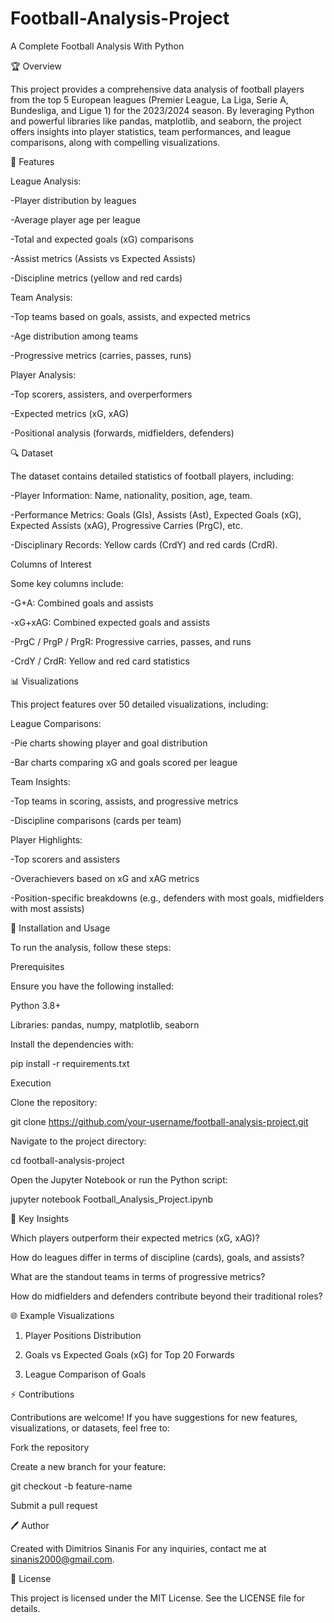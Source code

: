 # Football-Analysis-Project
A Complete Football Analysis With Python 

🏆 Overview

This project provides a comprehensive data analysis of football players from the top 5 European leagues (Premier League, La Liga, Serie A, Bundesliga, and Ligue 1) for the 2023/2024 season. By leveraging Python and powerful libraries like pandas, matplotlib, and seaborn, the project offers insights into player statistics, team performances, and league comparisons, along with compelling visualizations.

🔧 Features

League Analysis:

-Player distribution by leagues

-Average player age per league

-Total and expected goals (xG) comparisons

-Assist metrics (Assists vs Expected Assists)

-Discipline metrics (yellow and red cards)

Team Analysis:

-Top teams based on goals, assists, and expected metrics

-Age distribution among teams

-Progressive metrics (carries, passes, runs)

Player Analysis:

-Top scorers, assisters, and overperformers

-Expected metrics (xG, xAG)

-Positional analysis (forwards, midfielders, defenders)

🔍 Dataset

The dataset contains detailed statistics of football players, including:

-Player Information: Name, nationality, position, age, team.

-Performance Metrics: Goals (Gls), Assists (Ast), Expected Goals (xG), Expected Assists (xAG), Progressive Carries (PrgC), etc.

-Disciplinary Records: Yellow cards (CrdY) and red cards (CrdR).

Columns of Interest

Some key columns include:

-G+A: Combined goals and assists

-xG+xAG: Combined expected goals and assists

-PrgC / PrgP / PrgR: Progressive carries, passes, and runs

-CrdY / CrdR: Yellow and red card statistics

📊 Visualizations

This project features over 50 detailed visualizations, including:

League Comparisons:

-Pie charts showing player and goal distribution

-Bar charts comparing xG and goals scored per league

Team Insights:

-Top teams in scoring, assists, and progressive metrics

-Discipline comparisons (cards per team)

Player Highlights:

-Top scorers and assisters

-Overachievers based on xG and xAG metrics

-Position-specific breakdowns (e.g., defenders with most goals, midfielders with most assists)

🔗 Installation and Usage

To run the analysis, follow these steps:

Prerequisites

Ensure you have the following installed:

Python 3.8+

Libraries: pandas, numpy, matplotlib, seaborn

Install the dependencies with:

pip install -r requirements.txt

Execution

Clone the repository:

git clone https://github.com/your-username/football-analysis-project.git

Navigate to the project directory:

cd football-analysis-project

Open the Jupyter Notebook or run the Python script:

jupyter notebook Football_Analysis_Project.ipynb

🔎 Key Insights

Which players outperform their expected metrics (xG, xAG)?

How do leagues differ in terms of discipline (cards), goals, and assists?

What are the standout teams in terms of progressive metrics?

How do midfielders and defenders contribute beyond their traditional roles?

🌐 Example Visualizations

1. Player Positions Distribution



2. Goals vs Expected Goals (xG) for Top 20 Forwards



3. League Comparison of Goals



⚡ Contributions

Contributions are welcome! If you have suggestions for new features, visualizations, or datasets, feel free to:

Fork the repository

Create a new branch for your feature:

git checkout -b feature-name

Submit a pull request

🖊 Author

Created with Dimitrios Sinanis For any inquiries, contact me at sinanis2000@gmail.com.

📖 License

This project is licensed under the MIT License. See the LICENSE file for details.
